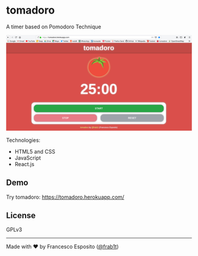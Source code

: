 # tomadoro
A timer based on Pomodoro Technique

![tomadoro screenshot](screenshot.png)

Technologies: 
* HTML5 and CSS
* JavaScript 
* React.js

## Demo
Try tomadoro: https://tomadoro.herokuapp.com/

## License
GPLv3

---
Made with ❤️ by Francesco Esposito ([@frab1t](https://github.com/frab1t))